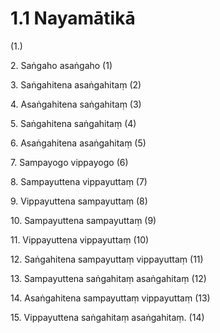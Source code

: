 

# 1.1 Nayamātikā



(1.)

2\. Saṅgaho asaṅgaho (1)

3\. Saṅgahitena asaṅgahitaṃ (2)

4\. Asaṅgahitena saṅgahitaṃ (3)

5\. Saṅgahitena saṅgahitaṃ (4)

6\. Asaṅgahitena asaṅgahitaṃ (5)

7\. Sampayogo vippayogo (6)

8\. Sampayuttena vippayuttaṃ (7)

9\. Vippayuttena sampayuttaṃ (8)

10\. Sampayuttena sampayuttaṃ (9)

11\. Vippayuttena vippayuttaṃ (10)

12\. Saṅgahitena sampayuttaṃ vippayuttaṃ (11)

13\. Sampayuttena saṅgahitaṃ asaṅgahitaṃ (12)

14\. Asaṅgahitena sampayuttaṃ vippayuttaṃ (13)

15\. Vippayuttena saṅgahitaṃ asaṅgahitaṃ. (14)



